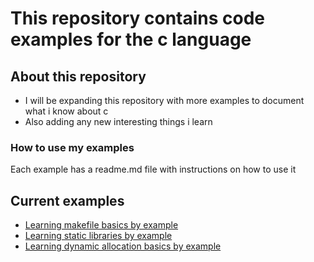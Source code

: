 # This repository contains code examples for the c language
## About this repository
* I will be expanding this repository with more examples to document what i know about c<br>
* Also adding any new interesting things i learn<br>
### How to use my examples
Each example has a readme.md file with instructions on how to use it
## Current examples
* [Learning makefile basics by example](./makefile)
* [Learning static libraries by example](./static-libraries)
* [Learning dynamic allocation basics by example](./dynamic-libraries)